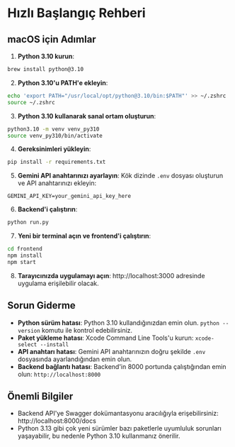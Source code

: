 # Hızlı Başlangıç Rehberi

## macOS için Adımlar

1. **Python 3.10 kurun**:
```bash
brew install python@3.10
```

2. **Python 3.10'u PATH'e ekleyin**:
```bash
echo 'export PATH="/usr/local/opt/python@3.10/bin:$PATH"' >> ~/.zshrc
source ~/.zshrc
```

3. **Python 3.10 kullanarak sanal ortam oluşturun**:
```bash
python3.10 -m venv venv_py310
source venv_py310/bin/activate
```

4. **Gereksinimleri yükleyin**:
```bash
pip install -r requirements.txt
```

5. **Gemini API anahtarınızı ayarlayın**:
Kök dizinde `.env` dosyası oluşturun ve API anahtarınızı ekleyin:
```
GEMINI_API_KEY=your_gemini_api_key_here
```

6. **Backend'i çalıştırın**:
```bash
python run.py
```

7. **Yeni bir terminal açın ve frontend'i çalıştırın**:
```bash
cd frontend
npm install
npm start
```

8. **Tarayıcınızda uygulamayı açın**:
http://localhost:3000 adresinde uygulama erişilebilir olacak.

## Sorun Giderme

- **Python sürüm hatası**: Python 3.10 kullandığınızdan emin olun. `python --version` komutu ile kontrol edebilirsiniz.
- **Paket yükleme hatası**: Xcode Command Line Tools'u kurun: `xcode-select --install`
- **API anahtarı hatası**: Gemini API anahtarınızın doğru şekilde `.env` dosyasında ayarlandığından emin olun.
- **Backend bağlantı hatası**: Backend'in 8000 portunda çalıştığından emin olun: `http://localhost:8000`

## Önemli Bilgiler

- Backend API'ye Swagger dokümantasyonu aracılığıyla erişebilirsiniz: http://localhost:8000/docs
- Python 3.13 gibi çok yeni sürümler bazı paketlerle uyumluluk sorunları yaşayabilir, bu nedenle Python 3.10 kullanmanız önerilir. 